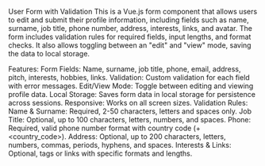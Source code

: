 User Form with Validation
This is a Vue.js form component that allows users to edit and submit their profile information, including fields such as name, surname, job title, phone number, address, interests, links, and avatar. The form includes validation rules for required fields, input lengths, and format checks. It also allows toggling between an "edit" and "view" mode, saving the data to local storage.

Features:
Form Fields: Name, surname, job title, phone, email, address, pitch, interests, hobbies, links.
Validation: Custom validation for each field with error messages.
Edit/View Mode: Toggle between editing and viewing profile data.
Local Storage: Saves form data in local storage for persistence across sessions.
Responsive: Works on all screen sizes.
Validation Rules:
Name & Surname: Required, 2-50 characters, letters and spaces only.
Job Title: Optional, up to 100 characters, letters, numbers, and spaces.
Phone: Required, valid phone number format with country code (+<country_code><number>).
Address: Optional, up to 200 characters, letters, numbers, commas, periods, hyphens, and spaces.
Interests & Links: Optional, tags or links with specific formats and lengths.